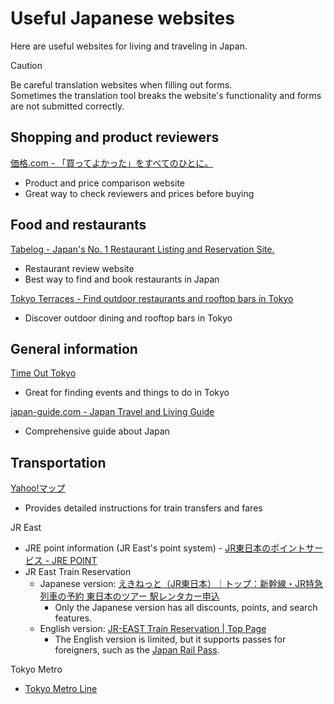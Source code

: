 # Useful Japanese websites

Here are useful websites for living and traveling in Japan.

> [!CAUTION]
> Be careful translation websites when filling out forms.  
> Sometimes the translation tool breaks the website's functionality and forms are not submitted correctly.


## Shopping and product reviewers

[価格.com - 「買ってよかった」をすべてのひとに。](https://kakaku.com/)
* Product and price comparison website
* Great way to check reviewers and prices before buying


## Food and restaurants

[Tabelog - Japan's No. 1 Restaurant Listing and Reservation Site.](https://tabelog.com/en/)
* Restaurant review website
* Best way to find and book restaurants in Japan

[Tokyo Terraces - Find outdoor restaurants and rooftop bars in Tokyo](https://tokyoterraces.com/)
* Discover outdoor dining and rooftop bars in Tokyo


## General information

[Time Out Tokyo](https://www.timeout.com/tokyo/city-life/your-guide-to-living-in-tokyo)
* Great for finding events and things to do in Tokyo

[japan-guide.com - Japan Travel and Living Guide](https://www.japan-guide.com/e/e625.html)
* Comprehensive guide about Japan


## Transportation

[Yahoo!マップ](https://map.yahoo.co.jp/)
* Provides detailed instructions for train transfers and fares

JR East
* JRE point information (JR East's point system) - [JR東日本のポイントサービス - JRE POINT](https://www.jrepoint.jp/)
* JR East Train Reservation
  * Japanese version: [えきねっと（JR東日本）｜トップ：新幹線・JR特急列車の予約 東日本のツアー 駅レンタカー申込](https://www.eki-net.com/Personal/Top/Index)
    * Only the Japanese version has all discounts, points, and search features.
  * English version: [JR-EAST Train Reservation | Top Page](https://www.eki-net.com/en/jreast-train-reservation/Top/Index)
    * The English version is limited, but it supports passes for foreigners, such as the [Japan Rail Pass](https://www.japan-guide.com/e/e2361.html).

Tokyo Metro
* [Tokyo Metro Line](https://www.tokyometro.jp/lang_en/index.html)
